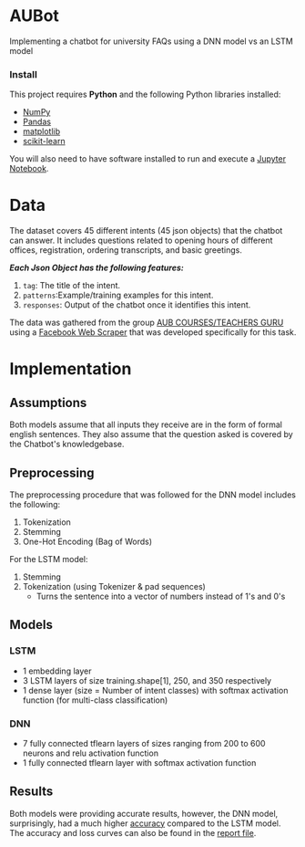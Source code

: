 # AUBot
Implementing a chatbot for university FAQs using a DNN model vs an LSTM model

### Install

This project requires **Python** and the following Python libraries installed:

- [NumPy](http://www.numpy.org/)
- [Pandas](http://pandas.pydata.org/)
- [matplotlib](http://matplotlib.org/)
- [scikit-learn](http://scikit-learn.org/stable/)

You will also need to have software installed to run and execute a [Jupyter Notebook](http://jupyter.org/install.html).

# Data
The dataset covers 45 different intents (45 json objects) that the chatbot can answer. It includes questions related to opening hours of different offices, registration, ordering transcripts, and basic greetings.

_**Each Json Object has the following features:**_
1.  `tag`: The title of the intent.
2. `patterns`:Example/training examples for this intent.
3. `responses`: Output of the chatbot once it identifies this intent.

The data was gathered from the group [AUB COURSES/TEACHERS GURU](https://www.facebook.com/groups/126553607367124) using a [Facebook Web Scraper](https://github.com/fjg00/Facebook-Group-Post-Scraper) that was developed specifically for this task.

# Implementation 

## Assumptions
Both models assume that all inputs they receive are in the form of formal english sentences. They also assume that the question asked is covered by the Chatbot's knowledgebase.

## Preprocessing
The preprocessing procedure that was followed for the DNN model includes the following:
  1. Tokenization
  2. Stemming
  3. One-Hot Encoding (Bag of Words)

For the LSTM model:
  1. Stemming
  2. Tokenization (using Tokenizer \& pad sequences)
       - Turns the sentence into a vector of numbers instead of 1's and 0's
  
## Models
### LSTM
  - 1 embedding layer
  - 3 LSTM layers of size training.shape[1], 250, and 350 respectively
  - 1 dense layer (size = Number of intent classes) with softmax activation function (for multi-class classification) 
   
### DNN
  - 7 fully connected tflearn layers of sizes ranging from 200 to 600 neurons and relu activation function
  - 1 fully connected tflearn layer with softmax activation function
  
  
## Results
Both models were providing accurate results, however, the DNN model, surprisingly, had a much higher [accuracy](https://github.com/fjg00/AUBot/tree/main/Figures) compared to the LSTM model. The accuracy and loss curves can also be found in the [report file](https://github.com/fjg00/AUBot/blob/main/Project%20Report.pdf).
